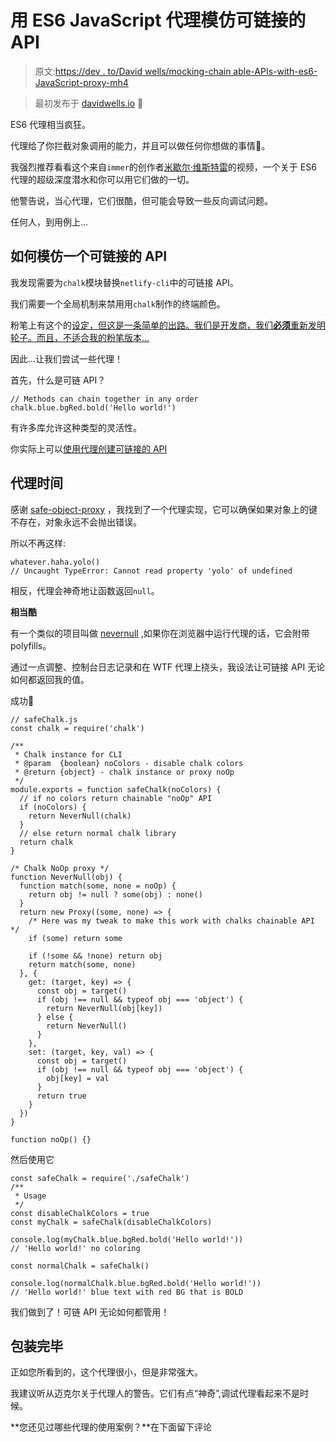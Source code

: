 # 用 ES6 JavaScript 代理模仿可链接的 API

> 原文:[https://dev . to/David wells/mocking-chain able-APIs-with-es6-JavaScript-proxy-mh4](https://dev.to/davidwells/mocking-chainable-apis-with-es6-javascript-proxies-mh4)

> 最初发布于 [davidwells.io](https://davidwells.io/blog/mocking-chainable-apis-with-js-proxies) 🎉

ES6 代理相当疯狂。

代理给了你拦截对象调用的能力，并且可以做任何你想做的事情🤯。

我强烈推荐看看这个来自`immer`的创作者[米歇尔·维斯特雷](https://twitter.com/mweststrate)的视频，一个关于 ES6 代理的超级深度潜水和你可以用它们做的一切。

他警告说，当心代理，它们很酷，但可能会导致一些反向调试问题。

任何人，到用例上...

## 如何模仿一个可链接的 API

我发现需要为`chalk`模块替换`netlify-cli`中的可链接 API。

我们需要一个全局机制来禁用用`chalk`制作的终端颜色。

粉笔上有这个的[设定，但这是一条简单的出路。我们是开发商，我们**必须**重新发明轮子。而且，不适合我的粉笔版本...](https://github.com/chalk/chalk/tree/1f77953f1a358fa8f626f0fd872792d63da6d58a#chalklevel)

因此...让我们尝试一些代理！

首先，什么是可链 API？

```
// Methods can chain together in any order
chalk.blue.bgRed.bold('Hello world!') 
```

有许多库允许这种类型的灵活性。

你实际上可以[使用代理创建可链接的 API](https://www.keithcirkel.co.uk/metaprogramming-in-es6-part-3-proxies/)

## [](#proxy-time)代理时间

感谢 [safe-object-proxy](https://github.com/ktsn/safe-object-proxy) ，我找到了一个代理实现，它可以确保如果对象上的键不存在，对象永远不会抛出错误。

所以不再这样:

```
whatever.haha.yolo()
// Uncaught TypeError: Cannot read property 'yolo' of undefined 
```

相反，代理会神奇地让函数返回`null`。

**相当酷**

有一个类似的项目叫做 [nevernull](https://www.npmjs.com/package/nevernull) ,如果你在浏览器中运行代理的话，它会附带 polyfills。

通过一点调整、控制台日志记录和在 WTF 代理上挠头，我设法让可链接 API 无论如何都返回我的值。

成功🎉

```
// safeChalk.js
const chalk = require('chalk')

/**
 * Chalk instance for CLI
 * @param  {boolean} noColors - disable chalk colors
 * @return {object} - chalk instance or proxy noOp
 */
module.exports = function safeChalk(noColors) {
  // if no colors return chainable "noOp" API
  if (noColors) {
    return NeverNull(chalk)
  }
  // else return normal chalk library
  return chalk
}

/* Chalk NoOp proxy */
function NeverNull(obj) {
  function match(some, none = noOp) {
    return obj != null ? some(obj) : none()
  }
  return new Proxy((some, none) => {
    /* Here was my tweak to make this work with chalks chainable API */
    if (some) return some

    if (!some && !none) return obj
    return match(some, none)
  }, {
    get: (target, key) => {
      const obj = target()
      if (obj !== null && typeof obj === 'object') {
        return NeverNull(obj[key])
      } else {
        return NeverNull()
      }
    },
    set: (target, key, val) => {
      const obj = target()
      if (obj !== null && typeof obj === 'object') {
        obj[key] = val
      }
      return true
    }
  })
}

function noOp() {} 
```

然后使用它

```
const safeChalk = require('./safeChalk')
/**
 * Usage
 */
const disableChalkColors = true
const myChalk = safeChalk(disableChalkColors)

console.log(myChalk.blue.bgRed.bold('Hello world!'))
// 'Hello world!' no coloring

const normalChalk = safeChalk()

console.log(normalChalk.blue.bgRed.bold('Hello world!'))
// 'Hello world!' blue text with red BG that is BOLD 
```

我们做到了！可链 API 无论如何都管用！

## [](#wrapping-up)包装完毕

正如您所看到的，这个代理很小，但是非常强大。

我建议听从迈克尔关于代理人的警告。它们有点“神奇”,调试代理看起来不是时候。

**您还见过哪些代理的使用案例？**在下面留下评论